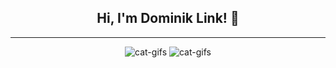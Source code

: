 <h2 style="text-align:center"> Hi, I'm Dominik Link! 👋 </h2>
<hr>
<div style="align-items: center; text-align: center;">
    <img src="https://forthebadge.com/images/badges/contains-technical-debt.svg" alt="cat-gifs">
    <img src="https://forthebadge.com/images/badges/no-ragrets.svg" alt="cat-gifs">

</div>

